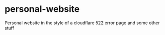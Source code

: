 # personal-website

Personal website in the style of a cloudflare 522 error page and some other stuff
